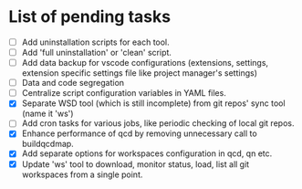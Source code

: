 # List of pending tasks

- [ ] Add uninstallation scripts for each tool.
- [ ] Add 'full uninstallation' or 'clean' script.
- [ ] Add data backup for vscode configurations (extensions, settings, extension specific settings file like project manager's settings)
- [ ] Data and code segregation
- [ ] Centralize script configuration variables in YAML files.
- [x] Separate WSD tool (which is still incomplete) from git repos' sync tool (name it 'ws')
- [ ] Add cron tasks for various jobs, like periodic checking of local git repos.
- [x] Enhance performance of qcd by removing unnecessary call to buildqcdmap.
- [x] Add separate options for workspaces configuration in qcd, qn etc.
- [x] Update 'ws' tool to download, monitor status, load, list all git workspaces from a single point.
